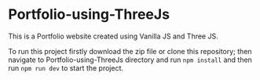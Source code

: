 # Portfolio-using-ThreeJs

This is a Portfolio website created using Vanilla JS and Three JS.

To run this project firstly download the zip file or clone this repository; then navigate to Portfolio-using-ThreeJs directory and run 
`npm install` and then run `npm run dev` to start the project.
